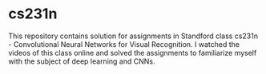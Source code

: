 # cs231n

This repository contains solution for assignments in Standford class cs231n - Convolutional Neural Networks for Visual Recognition.
I watched the videos of this class online and solved the assignments to familiarize myself with the subject of deep learning and CNNs. 